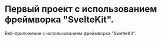 # Первый проект с использованием фреймворка "SvelteKit".
Веб-приложение с использованием фреймворка "SwetleKit".
